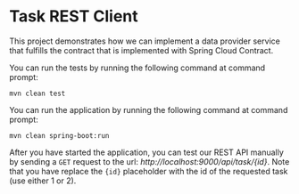 # Task REST Client

This project demonstrates how we can implement a data provider service that
fulfills the contract that is implemented with Spring Cloud Contract.

You can run the tests by running the following command at command prompt:

    mvn clean test

You can run the application by running the following command at command prompt:

    mvn clean spring-boot:run
    
After you have started the application, you can test our REST API manually 
by sending a `GET` request to the url: _http://localhost:9000/api/task/{id}_. 
Note that you have replace the `{id}` placeholder with the id of the requested
task (use either 1 or 2).
        